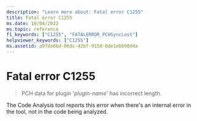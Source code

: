 ```yaml
---
description: "Learn more about: Fatal error C1255"
title: Fatal error C1255
ms.date: 10/04/2022
ms.topic: reference
f1_keywords: ["C1255", "FATALERROR_PCHSyncLost"]
helpviewer_keywords: ["C1255"]
ms.assetid: a97da6bd-06dc-42bf-9158-0de1ebb90d4a
---
```

# Fatal error C1255

> PCH data for plugin '*plugin-name*' has incorrect length.

The Code Analysis tool reports this error when there's an internal error in the tool, not in the code being analyzed.
